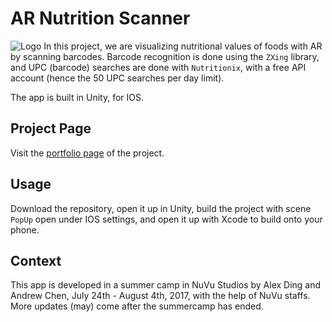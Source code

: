 # AR Nutrition Scanner
![Logo](http://imgur.com/UCd4Cb4)
In this project, we are visualizing nutritional values of foods with AR by scanning barcodes. Barcode recognition is done using the `ZXing` library, and UPC (barcode) searches are done with `Nutritionix`, with a free API account (hence the 50 UPC searches per day limit). 

The app is built in Unity, for IOS. 

## Project Page
Visit the [portfolio page](https://cambridge.nuvustudio.com/studios/augmented-health/augmented-nutrition-scanner#tab-portfolio) of the project. 

## Usage
Download the repository, open it up in Unity, build the project with scene `PopUp` open under IOS settings, and open it up with Xcode to build onto your phone. 

## Context
This app is developed in a summer camp in NuVu Studios by Alex Ding and Andrew Chen, July 24th - August 4th, 2017, with the help of NuVu staffs. More updates (may) come after the summercamp has ended. 
